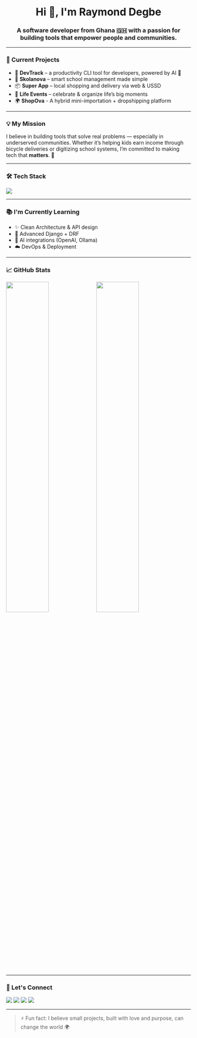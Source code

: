 <h1 align="center">Hi 👋, I'm Raymond Degbe</h1>
<h3 align="center">A software developer from Ghana 🇬🇭 with a passion for building tools that empower people and communities.</h3>

---

### 🚀 Current Projects

- 🧩 **DevTrack** – a productivity CLI tool for developers, powered by AI 🤖  
- 🏫 **Skolanova** – smart school management made simple  
- 📦 **Super App** – local shopping and delivery via web & USSD
- 🎉 **Life Events** – celebrate & organize life’s big moments
- 🌍 **ShopOva** - A hybrid mini-importation + dropshipping platform

---

### 💡 My Mission

I believe in building tools that solve real problems — especially in underserved communities. Whether it’s helping kids earn income through bicycle deliveries or digitizing school systems, I’m committed to making tech that **matters**. 💪

---

### 🛠️ Tech Stack

<p>
  <img src="https://skillicons.dev/icons?i=python,django,fastapi,postgresql,react,js,ts,tailwind,html,css,git,github,vscode,linux,bash" />
</p>

---

### 📚 I'm Currently Learning

- ✨ Clean Architecture & API design
- 🧠 Advanced Django + DRF
- 🤖 AI integrations (OpenAI, Ollama)
- ☁️ DevOps & Deployment

---

### 📈 GitHub Stats

<p>
  <img width="48%" src="https://github-readme-stats.vercel.app/api?username=mrdegbe&show_icons=true&theme=radical" />
  <img width="48%" src="https://github-readme-streak-stats.herokuapp.com?user=mrdegbe&theme=radical" />
</p>

---

### 🔗 Let's Connect

<p>
  <a href="mailto:mrdegbe14@gmail.com"><img src="https://img.shields.io/badge/Email-D14836?style=flat&logo=gmail&logoColor=white" /></a>
  <a href="https://linkedin.com/in/rdegbe"><img src="https://img.shields.io/badge/LinkedIn-blue?logo=linkedin&logoColor=white" /></a>
  <a href="https://twitter.com/mrgegbe247"><img src="https://img.shields.io/badge/Twitter-1DA1F2?style=flat&logo=twitter&logoColor=white" /></a>
  <a href="https://youtube.com/@STAGA"><img src="https://img.shields.io/badge/YouTube-red?logo=youtube&logoColor=white" /></a>
</p>

---

> ⚡ Fun fact: I believe small projects, built with love and purpose, can change the world 🌍

